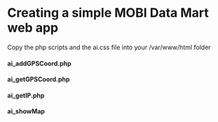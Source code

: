 <h1>Creating a simple MOBI Data Mart web app</h1>

Copy the php scripts and the ai.css file into your /var/www/html folder

<h4>ai_addGPSCoord.php</h4>

<h4>ai_getGPSCoord.php</h4>

<h4>ai_getIP.php</h4>

<h4>ai_showMap</h4>
